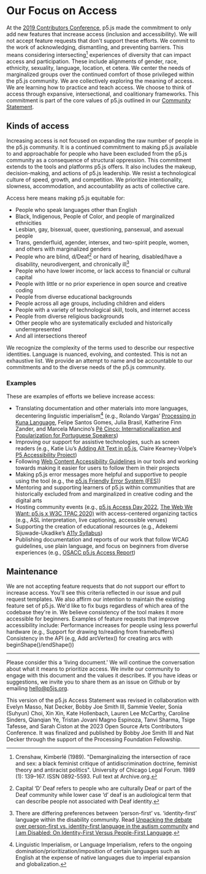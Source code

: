 <!-- What our commitment to access means for contributors and users of the library. -->

# Our Focus on Access

At the [2019 Contributors Conference](https://p5js.org/community/contributors-conference-2019.html), p5.js made the commitment to only add new features that increase access (inclusion and accessibility). We will not accept feature requests that don't support these efforts. We commit to the work of acknowledging, dismantling, and preventing barriers. This means considering intersecting[^1] experiences of diversity that can impact access and participation. These include alignments of gender, race, ethnicity, sexuality, language, location, et cetera. We center the needs of marginalized groups over the continued comfort of those privileged within the p5.js community. We are collectively exploring the meaning of access. We are learning how to practice and teach access. We choose to think of access through expansive, intersectional, and coalitionary frameworks. This commitment is part of the core values of p5.js outlined in our [Community Statement](https://p5js.org/about/#community-statement).

## Kinds of access

Increasing access is not focused on expanding the raw number of people in the p5.js community. It is a continued commitment to making p5.js available to and approachable for people who have been excluded from the p5.js community as a consequence of structural oppression. This commitment extends to the tools and platforms p5.js offers. It also includes the makeup, decision-making, and actions of p5.js leadership. We resist a technological culture of speed, growth, and competition. We prioritize intentionality, slowness, accommodation, and accountability as acts of collective care.

Access here means making p5.js equitable for:

- People who speak languages other than English
- Black, Indigenous, People of Color, and people of marginalized ethnicities 
- Lesbian, gay, bisexual, queer, questioning, pansexual, and asexual people
- Trans, genderfluid, agender, intersex, and two-spirit people, women, and others with marginalized genders
- People who are blind, d/Deaf[^2] or hard of hearing, disabled/have a disability, neurodivergent, and chronically ill[^3]
- People who have lower income, or lack access to financial or cultural capital
- People with little or no prior experience in open source and creative coding
- People from diverse educational backgrounds
- People across all age groups, including children and elders
- People with a variety of technological skill, tools, and internet access
- People from diverse religious backgrounds
- Other people who are systematically excluded and historically underrepresented
- And all intersections thereof

We recognize the complexity of the terms used to describe our respective identities. Language is nuanced, evolving, and contested. This is not an exhaustive list. We provide an attempt to name and be accountable to our commitments and to the diverse needs of the p5.js community.


### Examples
These are examples of efforts we believe increase access:

- Translating documentation and other materials into more languages, decentering linguistic imperialism[^4] (e.g., Rolando Vargas’ [Processing in Kuna Language](https://medium.com/@ProcessingOrg/culture-as-translation-processing-in-kuna-language-with-rolando-vargas-and-edinson-izquierdo-8079f14851f7), Felipe Santos Gomes, Julia Brasil, Katherine Finn Zander, and Marcela Mancino’s [Pê Cinco: Internationalization and Popularization for Portuguese Speakers](https://medium.com/processing-foundation/translating-p5-js-into-portuguese-for-the-brazilian-community-14b969e77ab1))
- Improving our support for assistive technologies, such as screen readers (e.g., Katie Liu’s [Adding Alt Text in p5.js](https://medium.com/processing-foundation/adding-alt-text-e2c7684e44f8), Claire Kearney-Volpe’s [P5 Accessibility Project](https://medium.com/processing-foundation/p5-accessibility-115d84535fa8))
- Following [Web Content Accessibility Guidelines](https://www.w3.org/TR/WCAG21/) in our tools and working towards making it easier for users to follow them in their projects
- Making p5.js error messages more helpful and supportive to people using the tool (e.g., the [p5.js Friendly Error System (FES)](https://github.com/processing/p5.js/blob/main/contributor_docs/friendly_error_system.md))
- Mentoring and supporting learners of p5.js within communities that are historically excluded from and marginalized in creative coding and the digital arts
- Hosting community events (e.g., [p5.js Access Day 2022](https://p5js.org/community/p5js-access-day-2022.html), [The Web We Want: p5.js x W3C TPAC 2020)](https://medium.com/processing-foundation/p5-js-x-w3c-tpac-bee4c621a053) with access-centered organizing tactics (e.g., ASL interpretation, live captioning, accessible venues)
- Supporting the creation of educational resources (e.g., Adekemi Sijuwade-Ukadike’s [A11y Syllabus](http://a11ysyllabus.site/))
- Publishing documentation and reports of our work that follow WCAG guidelines, use plain language, and focus on beginners from diverse experiences (e.g., [OSACC p5.js Access Report](https://github.com/processing/OSACC-p5.js-Access-Report))



## Maintenance
We are not accepting feature requests that do not support our effort to increase access. You'll see this criteria reflected in our issue and pull request templates. We also affirm our intention to maintain the existing feature set of p5.js. We'd like to fix bugs regardless of which area of the codebase they're in. We believe consistency of the tool makes it more accessible for beginners. Examples of feature requests that improve accessibility include:
Performance increases for people using less powerful hardware (e.g., Support for drawing to/reading from framebuffers)
Consistency in the API (e.g, Add arcVertex() for creating arcs with beginShape()/endShape())

___

Please consider this a ‘living document.' We will continue the conversation about what it means to prioritize access. We invite our community to engage with this document and the values it describes. If you have ideas or suggestions, we invite you to share them as an issue on Github or by emailing hello@p5js.org.

This version of the p5.js Access Statement was revised in collaboration with Evelyn Masso, Nat Decker, Bobby Joe Smith III, Sammie Veeler, Sonia (Suhyun) Choi, Xin Xin, Kate Hollenbach, Lauren Lee McCarthy, Caroline Sinders, Qianqian Ye, Tristan Jovani Magno Espinoza, Tanvi Sharma, Tsige Tafesse, and Sarah Ciston at the 2023 Open Source Arts Contributors Conference. It was finalized and published by Bobby Joe Smith III and Nat Decker through the support of the Processing Foundation Fellowship. 

[^1]: Crenshaw, Kimberlé (1989). "Demarginalizing the intersection of race and sex: a black feminist critique of antidiscrimination doctrine, feminist theory and antiracist politics". University of Chicago Legal Forum. 1989 (1): 139–167. ISSN 0892-5593. Full text at Archive.org.
[^2]: Capital ‘D’ Deaf refers to people who are culturally Deaf or part of the Deaf community while lower case ‘d’ deaf is an audiological term that can describe people not associated with Deaf identity. 
[^3]: There are differing preferences between ‘person-first’ vs. ‘identity-first’ language within the disability community. Read [Unpacking the debate over person-first vs. identity-first language in the autism community](https://news.northeastern.edu/2018/07/12/unpacking-the-debate-over-person-first-vs-identity-first-language-in-the-autism-community/) and [I am Disabled: On Identity-First Versus People-First Language](https://thebodyisnotanapology.com/magazine/i-am-disabled-on-identity-first-versus-people-first-language/).
[^4]: Linguistic Imperialism, or Language Imperialism, refers to the ongoing domination/prioritization/imposition of certain languages such as English at the expense of native languages due to imperial expansion and globalization. 
